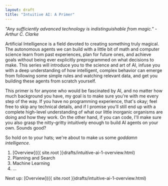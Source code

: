 ```yaml
---
layout: draft
title: "Intuitive AI: A Primer"
---
```


_"Any sufficiently advanced technology is indistinguishable from magic." - Arthur C. Clarke_

Artificial Intelligence is a field devoted to creating something truly magical. The autonomous agents we can build with a little bit of math and computer science learn from past experiences, plan for future ones, and achieve goals without being ever explicitly preprogrammed on what decisions to make. This series will introduce you to the science and art of AI, infuse you with a deep understanding of how intelligent, complex behavior can emerge from following some simple rules and watching relevant data, and get you building these agents from scratch yourself. 

This primer is for anyone who would be fascinated by AI, and no matter how much background you have, my goal is to make sure you're with me every step of the way. If you have no programming experience, that's okay; feel free to skip any technical details, and if I promise you'll still end up with a complete high-level understanding of what our little inorganic organisms are doing and how they work. On the other hand, if you can code, I'll make sure you also grasp the nitty-gritty intuitively enough to build AI agents on your own. Sounds good?

So hold on to your hats; we're about to make us some _goddamn intelligence_.

1. [Overview]({{ site.root }}drafts/intuitive-ai-1-overview.html)
2. Planning and Search
3. Machine Learning
4. …

Next up: [Overview]({{ site.root }}drafts/intuitive-ai-1-overview.html)
